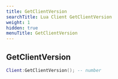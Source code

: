 ```yaml
---
title: GetClientVersion
searchTitle: Lua Client GetClientVersion
weight: 1
hidden: true
menuTitle: GetClientVersion
---
```

## GetClientVersion
```lua
Client:GetClientVersion(); -- number
```